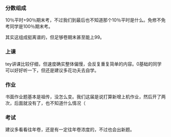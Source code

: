 ### 分数组成

10％平时+90％期末考，不过我们到最后也不知道那个10％平时是什么。免修不免考同学是100％期末考。

其实这组成挺离谱的，但足够卷期末甚至能上99。

### 上课

tey讲课比较仔细，但速度确实整体偏慢，会反复重复简单的内容。0基础的同学可以好好听一下，但还是建议多花功夫去自学。

### 作业

书面作业题基本是祖传，没怎么变。我们这届是说打算新增上机作业，然后开了两次，后面就没有了，也不知道什么情况（

### 考试

建议多看看往年卷，还是有一定往年卷浓度的，不过也会出新题。